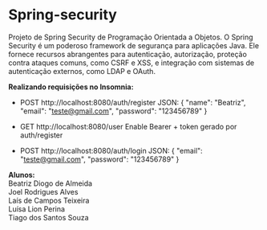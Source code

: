 # Spring-security
Projeto de Spring Security de Programação Orientada a Objetos.
O Spring Security é um poderoso framework de segurança para aplicações Java. Ele fornece recursos abrangentes para autenticação, autorização, proteção contra ataques comuns, como CSRF e XSS, e integração com sistemas de autenticação externos, como LDAP e OAuth. 


**Realizando requisições no Insomnia:**

- POST http://localhost:8080/auth/register
JSON: 
{
	"name": "Beatriz",
	"email": "teste@gmail.com",
	"password": "123456789"
}

- GET http://localhost:8080/user
Enable Bearer + token gerado por auth/register

- POST http://localhost:8080/auth/login
JSON:
{
	"email": "teste@gmail.com",
	"password": "123456789"
} 

**Alunos:**  
	Beatriz Diogo de Almeida  
 	Joel Rodrigues Alves  
  	Laís de Campos Teixeira   
   	Luísa Lion Perina   
    	Tiago dos Santos Souza   
